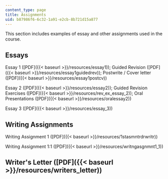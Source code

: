 ```yaml
---
content_type: page
title: Assignments
uid: b87986f6-6c32-1a91-e2cb-8b721d15a877
---
```


This section includes examples of essay and other assignments used in the course.

Essays
------

Essay 1 ([PDF]({{< baseurl >}}/resources/essay1)); Guided Revision ([PDF]({{< baseurl >}}/resources/essay1guidedrev)); Postwrite / Cover letter ([PDF]({{< baseurl >}}/resources/essay1postcv))

Essay 2 ([PDF]({{< baseurl >}}/resources/essay2)); Guided Revision Exercises ([PDF]({{< baseurl >}}/resources/rev_ex_essay_2)); Oral Presentations ([PDF]({{< baseurl >}}/resources/oralessay2))

Essay 3 ([PDF]({{< baseurl >}}/resources/essay_3))

Writing Assignments
-------------------

Writing Assignment 1 ([PDF]({{< baseurl >}}/resources/1stasmntrdrwritr))

Writing Assignment 1:1 ([PDF]({{< baseurl >}}/resources/writngasgnmnt1_1))

Writer's Letter ([PDF]({{< baseurl >}}/resources/writers_letter))
-----------------------------------------------------------------